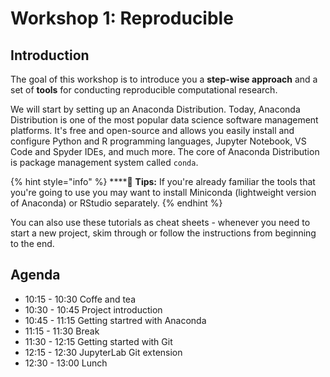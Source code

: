 # Workshop 1: Reproducible

## Introduction

The goal of this workshop is to introduce you a **step-wise approach** and a set of **tools** for conducting reproducible computational research.

We will start by setting up an Anaconda Distribution. Today, Anaconda Distribution is one of the most popular data science software management platforms. It's free and open-source and allows you easily install and configure Python and R programming languages, Jupyter Notebook, VS Code and Spyder IDEs, and much more. The core of Anaconda Distribution is package management system called `conda`.

{% hint style="info" %}
 ****🧙 **Tips:** If you're already familiar the tools that you're going to use you may want to install Miniconda \(lightweight version of Anaconda\) or RStudio separately.
{% endhint %}

You can also use these tutorials as cheat sheets - whenever you need to start a new project, skim through or follow the instructions from beginning to the end.

## Agenda

* 10:15 - 10:30 Coffe and tea
* 10:30 - 10:45 Project introduction
* 10:45 - 11:15 Getting startred with Anaconda
* 11:15 - 11:30 Break 
* 11:30 - 12:15 Getting started with Git
* 12:15 - 12:30 JupyterLab Git extension
* 12:30 - 13:00 Lunch

